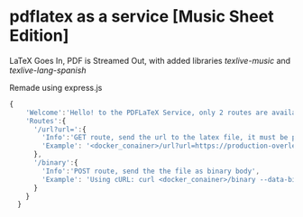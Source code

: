 # pdflatex as a service [Music Sheet Edition]

LaTeX Goes In, PDF is Streamed Out, with added libraries *texlive-music* and *texlive-lang-spanish*

Remade using express.js

```javascript
{
    'Welcome':'Hello! to the PDFLaTeX Service, only 2 routes are available.',
    'Routes':{
      '/url?url=':{
        'Info':'GET route, send the url to the latex file, it must be public.',
        'Example': '<docker_conainer>/url?url=https://production-overleaf-static.s3.amazonaws.com/examples/helloworld.tex'
      },
      '/binary':{
        'Info':'POST route, send the the file as binary body',
        'Example': 'Using cURL: curl <docker_conainer>/binary --data-binary @my.tex > my.pdf'
      }
    }
  }
```
